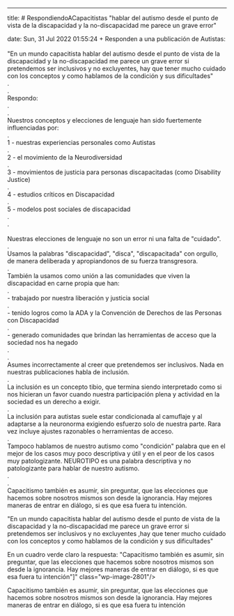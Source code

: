 ---

title: # RespondiendoACapacitistas "hablar del autismo desde el punto de vista de la discapacidad y la no-discapacidad me parece un grave error"

date: Sun, 31 Jul 2022 01:55:24 +
Responden a una publicación de Autistas:<br><br>"En un mundo capacitista hablar del autismo desde el punto de vista de la discapacidad y la no-discapacidad me parece un grave error si pretendemos ser inclusivos y no excluyentes, hay que tener mucho cuidado con los conceptos y como hablamos de la condición y sus dificultades"<br>.<br>.<br>Respondo:<br>.<br>.<br>Nuestros conceptos y elecciones de lenguaje han sido fuertemente influenciadas por:<br>.<br>1 - nuestras experiencias personales como Autistas<br>.<br>2 - el movimiento de la Neurodiversidad <br>.<br>3 - movimientos de justicia para personas discapacitadas (como Disability Justice)<br>.<br>4 - estudios críticos en Discapacidad<br>.<br>5 - modelos post sociales de discapacidad<br>.<br>.<br><br>Nuestras elecciones de lenguaje no son un error ni una falta de "cuidado". <br>.<br>Usamos la palabras "discapacidad", "disca", "discapacitada" con orgullo, de manera deliberada y apropiandonos de su fuerza transgresora.<br>.<br>También la usamos como unión a las comunidades que viven la discapacidad en carne propia que han:<br>.<br>- trabajado por nuestra liberación y justicia social<br>.<br>- tenido logros como la ADA y la Convención de Derechos de las Personas con Discapacidad<br>.<br>- generado comunidades que brindan las herramientas de acceso que la sociedad nos ha negado <br>.<br>.<br>Asumes incorrectamente al creer que pretendemos ser inclusivos. Nada en nuestras publicaciones habla de inclusión. <br>.<br>La inclusión es un concepto tibio,  que termina siendo interpretado como si nos hicieran un favor cuando nuestra participación plena y actividad en la sociedad es un derecho a exigir. <br>.<br>La inclusión para autistas suele estar condicionada al camuflaje y al adaptarse a la neuronorma exigiendo esfuerzo solo de nuestra parte. Rara vez incluye ajustes razonables o herramientas de acceso.<br>.<br>Tampoco hablamos de nuestro autismo como "condición" palabra que en el mejor de los casos muy poco descriptiva y útil y en el peor de los casos muy patologizante. NEUROTIPO es una palabra descriptiva y no patologizante para hablar de nuestro autismo.<br>.<br>.<br>Capacitismo también es asumir, sin preguntar, que las elecciones que hacemos sobre nosotros mismos son desde la ignorancia. Hay mejores maneras de entrar en diálogo, si es que esa fuera tu intención.

&quot;En un mundo capacitista hablar del autismo desde el punto de vista de la discapacidad y la no-discapacidad me parece un grave error si pretendemos ser inclusivos y no excluyentes ,hay que tener mucho cuidado con los conceptos y como hablamos de la condición y sus dificultades&quot;

En un cuadro verde claro la respuesta: &quot;Capacitismo también es asumir, sin preguntar, que las elecciones que hacemos sobre nosotros mismos son desde la ignorancia. Hay mejores maneras de entrar en diálogo, si es que esa fuera tu intención&quot;]" class="wp-image-2801"/><figcaption>Capacitismo también es asumir, sin preguntar, que las elecciones que hacemos sobre nosotros mismos son desde la ignorancia. Hay mejores maneras de entrar en diálogo, si es que esa fuera tu intención</figcaption></figure>
